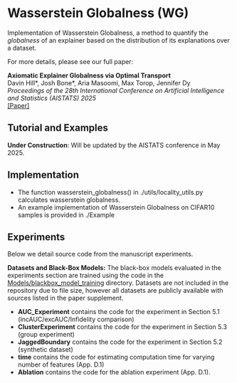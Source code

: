 # Wasserstein Globalness (WG)

Implementation of Wasserstein Globalness, a method to quantify the *globalness* of an explainer based on the distribution of its explanations over a dataset.


For more details, please see our full paper:

**Axiomatic Explainer Globalness via Optimal Transport**  
Davin Hill*, Josh Bone*, Aria Masoomi, Max Torop, Jennifer Dy  
*Proceedings of the 28th International Conference on Artificial Intelligence and Statistics (AISTATS) 2025*  
[[Paper]](https://arxiv.org/pdf/2411.01126)

<!-- # Examples
We have an [example implementation](https://github.com/davinhill/BivariateShapley/blob/main/Examples/example1_sentimentanalysis.ipynb) for a toy dataset.

To use GPEC with explainer, you need ... packages.

-->

## Tutorial and Examples
**Under Construction**: Will be updated by the AISTATS conference in May 2025.


## Implementation

* The function wasserstein_globalness() in ./utils/locality_utils.py calculates wasserstein globalness.
* An example implementation of Wasserstein Globalness on CIFAR10 samples is provided in ./Example



## Experiments

Below we detail source code from the manuscript experiments.

**Datasets and Black-Box Models:**
The black-box models evaluated in the experiments section are trained using the code in the [Models/blackbox_model_training](https://github.com/davinhill/GPEC/tree/main/Tests/Models/blackbox_model_training) directory. Datasets are not included in the repository due to file size, however all datasets are publicly available with sources listed in the paper supplement.


* **AUC_Experiment** contains the code for the experiment in Section 5.1 (incAUC/excAUC/Infidelity comparison)
* **ClusterExperiment** contains the code for the experiment in Section 5.3 (group experiment)
* **JaggedBoundary** contains the code for the experiment in Section 5.2 (synthetic dataset)
* **time** contains the code for estimating computation time for varying number of features (App. D.1)
* **Ablation** contains the code for the ablation experiment (App. D.1).


